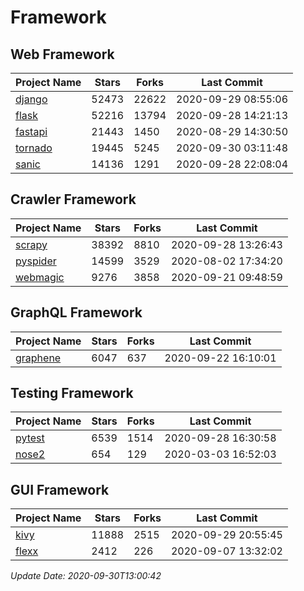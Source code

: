 # Framework

## Web Framework

| Project Name | Stars | Forks | Last Commit |
| ------------ | ----- | ----- | ----------- |
| [django](https://github.com/django/django) | 52473 | 22622 | 2020-09-29 08:55:06 |
| [flask](https://github.com/pallets/flask) | 52216 | 13794 | 2020-09-28 14:21:13 |
| [fastapi](https://github.com/tiangolo/fastapi) | 21443 | 1450 | 2020-08-29 14:30:50 |
| [tornado](https://github.com/tornadoweb/tornado) | 19445 | 5245 | 2020-09-30 03:11:48 |
| [sanic](https://github.com/huge-success/sanic) | 14136 | 1291 | 2020-09-28 22:08:04 |

## Crawler Framework

| Project Name | Stars | Forks | Last Commit |
| ------------ | ----- | ----- | ----------- |
| [scrapy](https://github.com/scrapy/scrapy) | 38392 | 8810 | 2020-09-28 13:26:43 |
| [pyspider](https://github.com/binux/pyspider) | 14599 | 3529 | 2020-08-02 17:34:20 |
| [webmagic](https://github.com/code4craft/webmagic) | 9276 | 3858 | 2020-09-21 09:48:59 |

## GraphQL Framework

| Project Name | Stars | Forks | Last Commit |
| ------------ | ----- | ----- | ----------- |
| [graphene](https://github.com/graphql-python/graphene) | 6047 | 637 | 2020-09-22 16:10:01 |

## Testing Framework

| Project Name | Stars | Forks | Last Commit |
| ------------ | ----- | ----- | ----------- |
| [pytest](https://github.com/pytest-dev/pytest) | 6539 | 1514 | 2020-09-28 16:30:58 |
| [nose2](https://github.com/nose-devs/nose2) | 654 | 129 | 2020-03-03 16:52:03 |

## GUI Framework

| Project Name | Stars | Forks | Last Commit |
| ------------ | ----- | ----- | ----------- |
| [kivy](https://github.com/kivy/kivy) | 11888 | 2515 | 2020-09-29 20:55:45 |
| [flexx](https://github.com/flexxui/flexx) | 2412 | 226 | 2020-09-07 13:32:02 |

*Update Date: 2020-09-30T13:00:42*